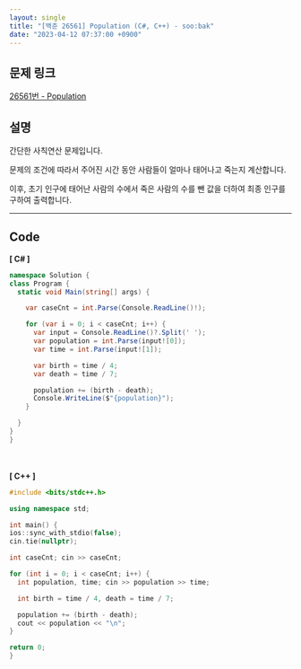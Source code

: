 ```yaml
---
layout: single
title: "[백준 26561] Population (C#, C++) - soo:bak"
date: "2023-04-12 07:37:00 +0900"
---
```


## 문제 링크
  [26561번 - Population](https://www.acmicpc.net/problem/26561)

## 설명
간단한 사칙연산 문제입니다. <br>

문제의 조건에 따라서 주어진 시간 동안 사람들이 얼마나 태어나고 죽는지 계산합니다. <br>

이후, 초기 인구에 태어난 사람의 수에서 죽은 사람의 수를 뺀 값을 더하여 최종 인구를 구하여 출력합니다. <br>

- - -

## Code
<b>[ C# ] </b>
<br>

  ```c#
namespace Solution {
  class Program {
    static void Main(string[] args) {

      var caseCnt = int.Parse(Console.ReadLine()!);

      for (var i = 0; i < caseCnt; i++) {
        var input = Console.ReadLine()?.Split(' ');
        var population = int.Parse(input![0]);
        var time = int.Parse(input![1]);

        var birth = time / 4;
        var death = time / 7;

        population += (birth - death);
        Console.WriteLine($"{population}");
      }

    }
  }
}
  ```
<br><br>
<b>[ C++ ] </b>
<br>

  ```c++
#include <bits/stdc++.h>

using namespace std;

int main() {
  ios::sync_with_stdio(false);
  cin.tie(nullptr);

  int caseCnt; cin >> caseCnt;

  for (int i = 0; i < caseCnt; i++) {
    int population, time; cin >> population >> time;

    int birth = time / 4, death = time / 7;

    population += (birth - death);
    cout << population << "\n";
  }

  return 0;
}
  ```
